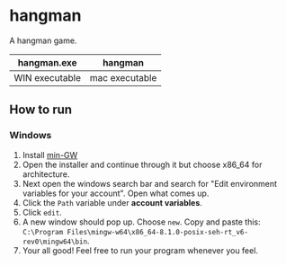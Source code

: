  hangman
 =============
A hangman game.

| hangman.exe | hangman |
| ----------- | ------- |
|WIN executable | mac executable |

How to run
---------------------
### Windows
1. Install [min-GW](https://sourceforge.net/projects/mingw-w64/files/Toolchains%20targetting%20Win32/Personal%20Builds/mingw-builds/installer/mingw-w64-install.exe/download)  
2. Open the installer and continue through it but choose x86_64 for architecture.
3. Next open the windows search bar and search for "Edit environment variables for your account". Open what comes up.
6. Click the `Path` variable under **account variables**. 
79. Click `edit`.
324. A new window should pop up. Choose `new`. Copy and paste this: `C:\Program Files\mingw-w64\x86_64-8.1.0-posix-seh-rt_v6-rev0\mingw64\bin`. 
12341. Your all good! Feel free to run your program whenever you feel. 
